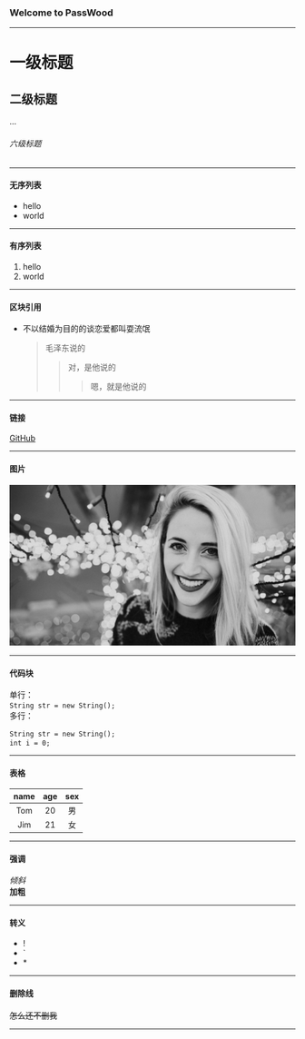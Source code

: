 ### Welcome to PassWood  
- - -
# 一级标题
## 二级标题
...
###### 六级标题
- - -
#### 无序列表
* hello
* world
- - -
#### 有序列表
1. hello
2. world
- - -
#### 区块引用
* 不以结婚为目的的谈恋爱都叫耍流氓
    > 毛泽东说的
    >> 对，是他说的
    >>> 嗯，就是他说的
- - -
#### 链接
[GitHub](https://github.com/)
- - -
#### 图片
![图片](https://github.com/yuanzhonglink/passwood/blob/master/file/photo.jpg)
- - -
#### 代码块
单行：<br/>
`String str = new String();`<br/>
多行：<br/>
```
String str = new String();
int i = 0;
```
- - -
#### 表格
| name | age | sex |
|:----:|:----:|:----:|
| Tom  | 20 | 男 |
| Jim |  21| 女 |
- - -
#### 强调
_倾斜_<br/>
__加粗__
- - -
#### 转义
* \!
* \`
* \*
- - -
#### 删除线
~~怎么还不删我~~<br/>
- - -